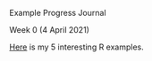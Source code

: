  Example Progress Journal

 Week 0 (4 April 2021)

[Here](Files/IE360_Spring21_Homework0) is my 5 interesting R examples.
